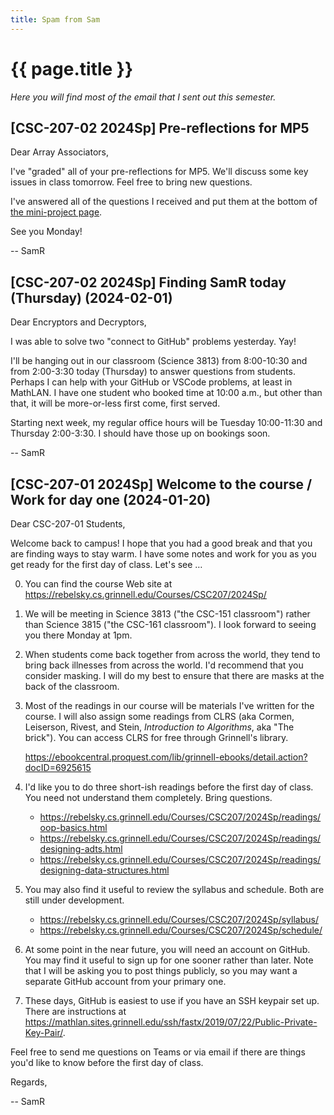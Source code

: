 ```yaml
---
title: Spam from Sam
---
```

# {{ page.title }}

_Here you will find most of the email that I sent out this semester._

## [CSC-207-02 2024Sp] Pre-reflections for MP5

Dear Array Associators,

I've "graded" all of your pre-reflections for MP5. We'll discuss some key issues in class tomorrow. Feel free to bring new questions.

I've answered all of the questions I received and put them at the bottom of [the mini-project page](../mps/mp05).

See you Monday!

-- SamR

## [CSC-207-02 2024Sp] Finding SamR today (Thursday) (2024-02-01)

Dear Encryptors and Decryptors,

I was able to solve two "connect to GitHub" problems yesterday. Yay!

I'll be hanging out in our classroom (Science 3813) from 8:00-10:30 and from 2:00-3:30 today (Thursday) to answer questions from students. Perhaps I can help with your GitHub or VSCode problems, at least in MathLAN. I have one student who booked time at 10:00 a.m., but other than that, it will be more-or-less first come, first served.

Starting next week, my regular office hours will be Tuesday 10:00-11:30 and Thursday 2:00-3:30. I should have those up on bookings soon.

-- SamR

## [CSC-207-01 2024Sp] Welcome to the course / Work for day one (2024-01-20)

Dear CSC-207-01 Students,

Welcome back to campus! I hope that you had a good break and that you are finding ways to stay warm. I have some notes and work for you as you get ready for the first day of class. Let's see …

0. You can find the course Web site at https://rebelsky.cs.grinnell.edu/Courses/CSC207/2024Sp/

1. We will be meeting in Science 3813 ("the CSC-151 classroom") rather than Science 3815 ("the CSC-161 classroom"). I look forward to seeing you there Monday at 1pm.

2. When students come back together from across the world, they tend to bring back illnesses from across the world. I'd recommend that you consider masking. I will do my best to ensure that there are masks at the back of the classroom.

3. Most of the readings in our course will be materials I've written for the course. I will also assign some readings from CLRS (aka Cormen, Leiserson, Rivest, and Stein, _Introduction to Algorithms_, aka "The brick"). You can access CLRS for free through Grinnell's library.

    <https://ebookcentral.proquest.com/lib/grinnell-ebooks/detail.action?docID=6925615>

4. I'd like you to do three short-ish readings before the first day of class. You need not understand them completely. Bring questions.

    * <https://rebelsky.cs.grinnell.edu/Courses/CSC207/2024Sp/readings/oop-basics.html>
    * <https://rebelsky.cs.grinnell.edu/Courses/CSC207/2024Sp/readings/designing-adts.html>
    * <https://rebelsky.cs.grinnell.edu/Courses/CSC207/2024Sp/readings/designing-data-structures.html>

5. You may also find it useful to review the syllabus and schedule. Both are still under development.

    * <https://rebelsky.cs.grinnell.edu/Courses/CSC207/2024Sp/syllabus/>
    * <https://rebelsky.cs.grinnell.edu/Courses/CSC207/2024Sp/schedule/>

6. At some point in the near future, you will need an account on GitHub. You may find it useful to sign up for one sooner rather than later. Note that I will be asking you to post things publicly, so you may want a separate GitHub account from your primary one.

7. These days, GitHub is easiest to use if you have an SSH keypair set up. There are instructions at <https://mathlan.sites.grinnell.edu/ssh/fastx/2019/07/22/Public-Private-Key-Pair/>.

Feel free to send me questions on Teams or via email if there are things you'd like to know before the first day of class.

Regards,

-- SamR

